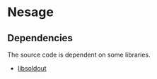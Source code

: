 # Nesage
## Dependencies
The source code is dependent on some libraries.
* [libsoldout](http://fossil.instinctive.eu/libsoldout/wiki?name=libsoldout)